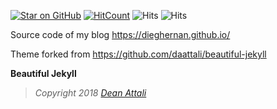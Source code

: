 [![Star on GitHub][github-star-badge]][github-star]
[![HitCount](http://hits.dwyl.com/dieghernan/dieghernangithubio.svg)](http://hits.dwyl.com/dieghernan/dieghernangithubio)
![Hits](https://hitcounter.pythonanywhere.com/count/tag.svg?url=https%3A%2F%2Fgithub.com%2Fdieghernan%2Fdieghernan.github.io)
![Hits](https://hitcounter.pythonanywhere.com/count/tag.svg?url=https%3A%2F%2Fgithub.com%2Friatelab%2Fcartography)

Source code of my blog https://dieghernan.github.io/

Theme forked from https://github.com/daattali/beautiful-jekyll


**Beautiful Jekyll**
> *Copyright 2018 [Dean Attali](https://deanattali.com)*


[github-star]: https://github.com/dieghernan/dieghernan.github.io/stargazers
[github-star-badge]: https://img.shields.io/github/stars/dieghernan/dieghernan.github.io.svg?style=social
